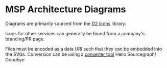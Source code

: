# MSP Architecture Diagrams

Diagrams are primarily sourced from the [D2 Icons](https://icons.terrastruct.com/) library.

Icons for other services can generally be found from a company's branding/PR page.

Files must be encoded as a data URI such that they can be embedded into the SVGs. Conversion can be using a [converter tool](https://www.adminbooster.com/tool/data_uri)
Hello Sourcegraph!
Goodbye
